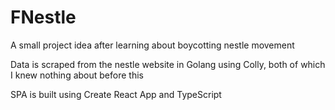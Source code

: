# FNestle
A small project idea after learning about boycotting nestle movement

Data is scraped from the nestle website in Golang using Colly, both of which I knew nothing about before this

SPA is built using Create React App and TypeScript
